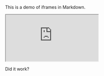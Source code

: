 This is a demo of iframes in Markdown.

<iframe src="https://www.w3cschools.com/" title="Let's Test iFrames in Markdown"></iframe>

Did it work?

